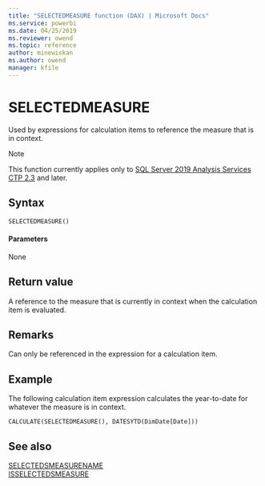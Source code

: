 ```yaml
---
title: "SELECTEDMEASURE function (DAX) | Microsoft Docs"
ms.service: powerbi 
ms.date: 04/25/2019
ms.reviewer: owend
ms.topic: reference
author: minewiskan
ms.author: owend
manager: kfile
---
```

# SELECTEDMEASURE

Used by expressions for calculation items to reference the measure that is in context.

> [!NOTE]
> This function currently applies only to [SQL Server 2019 Analysis Services CTP 2.3](https://docs.microsoft.com/sql/sql-server/what-s-new-in-sql-server-ver15?view=sqlallproducts-allversions#calc-ctp24) and later.
  
## Syntax  
  
```dax
SELECTEDMEASURE() 
```
  
#### Parameters  
  
None  
  
## Return value  

A reference to the measure that is currently in context when the calculation item is evaluated.

## Remarks

Can only be referenced in the expression for a calculation item. 

## Example  

The following calculation item expression calculates the year-to-date for whatever the measure is in context. 
  
```dax
CALCULATE(SELECTEDMEASURE(), DATESYTD(DimDate[Date]))
```
  
## See also  
[SELECTEDSMEASURENAME](selectedmeasurename-function-dax.md)  
[ISSELECTEDSMEASURE](isselectedmeasure-function-dax.md)   
  
